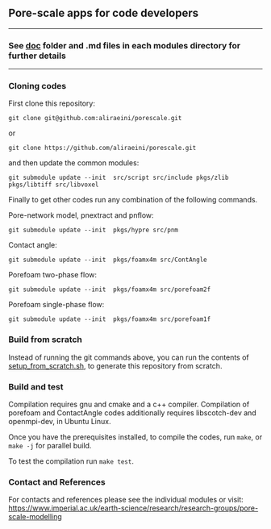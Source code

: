 

## Pore-scale apps for code developers

 ----------------------------------------------------------------

### See [doc](doc) folder and .md files in each modules directory for further details

 ----------------------------------------------------------------


### Cloning codes

First clone this repository:

`git clone git@github.com:aliraeini/porescale.git`

or 

`git clone https://github.com/aliraeini/porescale.git`

and then update the common modules:

`git submodule update --init  src/script src/include pkgs/zlib pkgs/libtiff src/libvoxel`

Finally to get other codes run any combination of the following commands.

Pore-network model, pnextract and pnflow:

`git submodule update --init  pkgs/hypre src/pnm`

Contact angle:

`git submodule update --init  pkgs/foamx4m src/ContAngle`

Porefoam two-phase flow:

`git submodule update --init  pkgs/foamx4m src/porefoam2f`

Porefoam single-phase flow:

`git submodule update --init  pkgs/foamx4m src/porefoam1f`



### Build from scratch

Instead of running the git commands above, you can run the contents of 
[setup_from_scratch.sh](setup_from_scratch.sh), to generate this 
repository from scratch.

### Build and test

Compilation requires gnu and cmake and a c++ compiler.  Compilation of porefoam and ContactAngle codes additionally requires libscotch-dev and openmpi-dev, in Ubuntu Linux.

Once you have the prerequisites installed, to compile the codes, run `make`, or `make -j` for parallel build. 

To test the compilation run `make test`.


### Contact and References ###

For contacts and references please see the individual modules or visit:    
https://www.imperial.ac.uk/earth-science/research/research-groups/pore-scale-modelling


